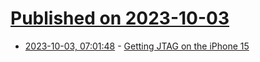 # [Published on 2023-10-03](index.md)

* [2023-10-03, 07:01:48](https://lobste.rs/s/wjeb13/getting_jtag_on_iphone_15) - [Getting JTAG on the iPhone 15](https://www.youtube.com/watch?v=D8UGlvBubkA)
